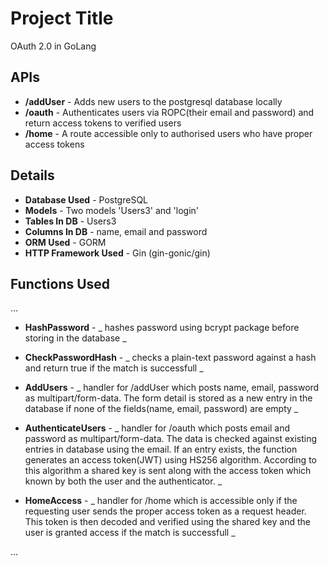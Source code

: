 # Project Title

OAuth 2.0 in GoLang

## APIs

- **/addUser** - Adds new users to the postgresql database locally
- **/oauth** - Authenticates users via ROPC(their email and password) and return access tokens to verified users
- **/home** - A route accessible only to authorised users who have proper access tokens

## Details

- **Database Used** - PostgreSQL
- **Models** - Two models 'Users3' and 'login'
- **Tables In DB** - Users3
- **Columns In DB** - name, email and password
- **ORM Used** - GORM
- **HTTP Framework Used** - Gin (gin-gonic/gin)

<!-- ## Code

... -->

## Functions Used

...

- **HashPassword** - _ hashes password using bcrypt package before storing in the database _

- **CheckPasswordHash** - _ checks a plain-text password against a hash and return true if the match is successfull _

- **AddUsers** - _ handler for /addUser which posts name, email, password as multipart/form-data. The form detail is stored as a new entry in the database if none of the fields(name, email, password) are empty _

- **AuthenticateUsers** - _ handler for /oauth which posts email and password as multipart/form-data. The data is checked against existing entries in database using the email. If an entry exists, the function generates an access token(JWT) using HS256 algorithm. According to this algorithm a shared key is sent along with the access token which known by both the user and the authenticator. _

- **HomeAccess** - _ handler for /home which is accessible only if the requesting user sends the proper access token as a request header. This token is then decoded and verified using the shared key and the user is granted access if the match is successfull _

...

<!-- ### Prerequisites

What things you need to install the software and how to install them

```
Give examples
```

### Installing

A step by step series of examples that tell you how to get a development env running

Say what the step will be

```
Give the example
```

And repeat

```
until finished
```

End with an example of getting some data out of the system or using it for a little demo -->

<!-- ## Running the tests

Explain how to run the automated tests for this system

### Break down into end to end tests

Explain what these tests test and why

```
Give an example
```

### And coding style tests

Explain what these tests test and why

```
Give an example
```

## Deployment

Add additional notes about how to deploy this on a live system

## Built With

- [Dropwizard](http://www.dropwizard.io/1.0.2/docs/) - The web framework used
- [Maven](https://maven.apache.org/) - Dependency Management
- [ROME](https://rometools.github.io/rome/) - Used to generate RSS Feeds

## Contributing

Please read [CONTRIBUTING.md](https://gist.github.com/PurpleBooth/b24679402957c63ec426) for details on our code of conduct, and the process for submitting pull requests to us.

## Versioning

We use [SemVer](http://semver.org/) for versioning. For the versions available, see the [tags on this repository](https://github.com/your/project/tags).

## Authors

- **Billie Thompson** - _Initial work_ - [PurpleBooth](https://github.com/PurpleBooth)

See also the list of [contributors](https://github.com/your/project/contributors) who participated in this project.

## License

This project is licensed under the MIT License - see the [LICENSE.md](LICENSE.md) file for details

## Acknowledgments

- Hat tip to anyone whose code was used
- Inspiration
- etc -->
